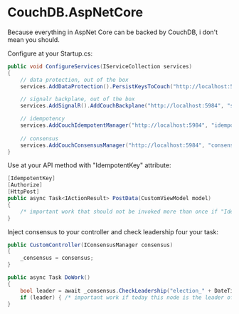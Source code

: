 # CouchDB.AspNetCore #

Because everything in AspNet Core can be backed by CouchDB, i don't mean you should.

Configure at your Startup.cs:

```csharp
public void ConfigureServices(IServiceCollection services)
{
    // data protection, out of the box
    services.AddDataProtection().PersistKeysToCouch("http://localhost:5984", "keysdb");

    // signalr backplane, out of the box
    services.AddSignalR().AddCouchBackplane("http://localhost:5984", "signaldb", avoidStorm: true);

    // idempotency 
    services.AddCouchIdempotentManager("http://localhost:5984", "idempotentdb");
    
    // consensus 
    services.AddCouchConsensusManager("http://localhost:5984", "consensusdb");
}
```

Use at your API method with "IdempotentKey" attribute:

```csharp
[IdempotentKey]
[Authorize]
[HttpPost]
public async Task<IActionResult> PostData(CustomViewModel model)
{
    /* important work that should not be invoked more than once if "IdempotentKey" HTTP header matches */
}
```

Inject consensus to your controller and check leadership four your task:

```csharp
public CustomController(IConsensusManager consensus)
{
    _consensus = consensus;
}

public async Task DoWork()
{
    bool leader = await _consensus.CheckLeadership("election_" + DateTime.UtcNow.ToString("yyyyMMdd"));
    if (leader) { /* important work if today this node is the leader of your cluster */ }
}
```